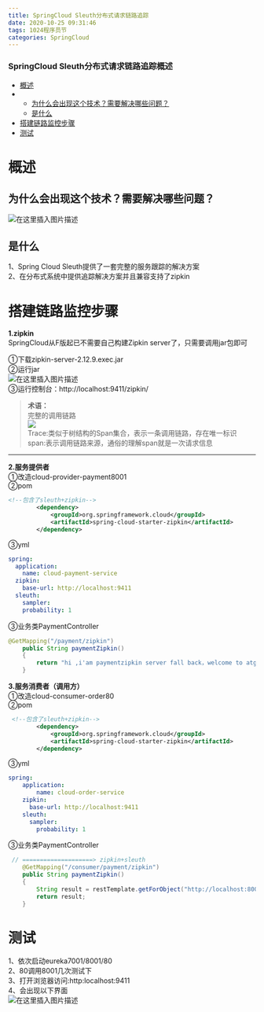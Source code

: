 ```yaml
---
title: SpringCloud Sleuth分布式请求链路追踪
date: 2020-10-25 09:31:46
tags: 1024程序员节
categories: SpringCloud
---
```


<!--more-->

### SpringCloud Sleuth分布式请求链路追踪概述

- [概述](#_2)
- - [为什么会出现这个技术？需要解决哪些问题？](#_3)
  - [是什么](#_6)
- [搭建链路监控步骤](#_10)
- [测试](#_93)

# 概述

## 为什么会出现这个技术？需要解决哪些问题？

![在这里插入图片描述](https://img-blog.csdnimg.cn/20201024225144364.png?x-oss-process=image/watermark,type_ZmFuZ3poZW5naGVpdGk,shadow_10,text_aHR0cHM6Ly9ibG9nLmNzZG4ubmV0L3FxXzIxMDQwNTU5,size_16,color_FFFFFF,t_70#pic_center)

## 是什么

1、Spring Cloud Sleuth提供了一套完整的服务跟踪的解决方案  
2、在分布式系统中提供追踪解决方案并且兼容支持了zipkin

# 搭建链路监控步骤

**1.zipkin**  
SpringCloud从F版起已不需要自己构建Zipkin server了，只需要调用jar包即可

①下载zipkin-server-2.12.9.exec.jar  
②运行jar  
![在这里插入图片描述](https://img-blog.csdnimg.cn/20201024225344304.png?x-oss-process=image/watermark,type_ZmFuZ3poZW5naGVpdGk,shadow_10,text_aHR0cHM6Ly9ibG9nLmNzZG4ubmV0L3FxXzIxMDQwNTU5,size_16,color_FFFFFF,t_70#pic_center)  
③运行控制台：http://localhost:9411/zipkin/

> **术语：**  
> 完整的调用链路  
> ![](https://img-blog.csdnimg.cn/20201024225500249.png?x-oss-process=image/watermark,type_ZmFuZ3poZW5naGVpdGk,shadow_10,text_aHR0cHM6Ly9ibG9nLmNzZG4ubmV0L3FxXzIxMDQwNTU5,size_16,color_FFFFFF,t_70#pic_center)  
> Trace:类似于树结构的Span集合，表示一条调用链路，存在唯一标识  
> span:表示调用链路来源，通俗的理解span就是一次请求信息

---

**2.服务提供者**  
①改造cloud-provider-payment8001  
②pom

```xml
<!--包含了sleuth+zipkin-->
        <dependency>
            <groupId>org.springframework.cloud</groupId>
            <artifactId>spring-cloud-starter-zipkin</artifactId>
        </dependency>
```

③yml

```yml
spring:
  application:
    name: cloud-payment-service
  zipkin:
    base-url: http://localhost:9411
  sleuth:
    sampler:
    probability: 1
```

③业务类PaymentController

```java
@GetMapping("/payment/zipkin")
    public String paymentZipkin()
    {
        return "hi ,i'am paymentzipkin server fall back，welcome to atguigu，O(∩_∩)O哈哈~";
    }

```

**3.服务消费者（调用方）**  
①改造cloud-consumer-order80  
②pom

```xml
 <!--包含了sleuth+zipkin-->
        <dependency>
            <groupId>org.springframework.cloud</groupId>
            <artifactId>spring-cloud-starter-zipkin</artifactId>
        </dependency>
```

③yml

```yml
spring:
    application:
        name: cloud-order-service
    zipkin:
      base-url: http://localhost:9411
    sleuth:
      sampler:
        probability: 1
```

③业务类PaymentController

```java
 // ====================> zipkin+sleuth
    @GetMapping("/consumer/payment/zipkin")
    public String paymentZipkin()
    {
        String result = restTemplate.getForObject("http://localhost:8001"+"/payment/zipkin/", String.class);
        return result;
    } 
```

# 测试

1、依次启动eureka7001/8001/80  
2、80调用8001几次测试下  
3、打开浏览器访问:http:localhost:9411  
4、会出现以下界面  
![在这里插入图片描述](https://img-blog.csdnimg.cn/20201024230019885.png?x-oss-process=image/watermark,type_ZmFuZ3poZW5naGVpdGk,shadow_10,text_aHR0cHM6Ly9ibG9nLmNzZG4ubmV0L3FxXzIxMDQwNTU5,size_16,color_FFFFFF,t_70#pic_center)